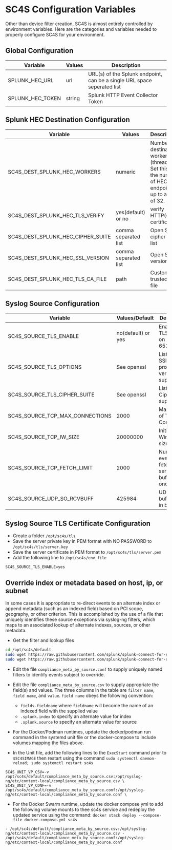 # SC4S Configuration Variables

Other than device filter creation, SC4S is almost entirely controlled by environment variables.  Here are the categories
and variables needed to properly configure SC4S for your environment.

## Global Configuration

| Variable | Values        | Description |
|----------|---------------|-------------|
| SPLUNK_HEC_URL | url | URL(s) of the Splunk endpoint, can be a single URL space seperated list |
| SPLUNK_HEC_TOKEN | string | Splunk HTTP Event Collector Token |


## Splunk HEC Destination Configuration

| Variable | Values        | Description |
|----------|---------------|-------------|
| SC4S_DEST_SPLUNK_HEC_WORKERS | numeric | Number of destination workers (threads).  Set this to the number of HEC endpoints up to a max of 32. |
| SC4S_DEST_SPLUNK_HEC_TLS_VERIFY | yes(default) or no | verify HTTP(s) certificate |
| SC4S_DEST_SPLUNK_HEC_CIPHER_SUITE | comma separated list | Open SSL cipher suite list |
| SC4S_DEST_SPLUNK_HEC_SSL_VERSION |  comma separated list | Open SSL version list |
| SC4S_DEST_SPLUNK_HEC_TLS_CA_FILE | path | Custom trusted cert file |

## Syslog Source Configuration

| Variable | Values/Default | Description |
|----------|----------------|-------------|
| SC4S_SOURCE_TLS_ENABLE | no(default) or yes | Enable a TLS listener on port 6514 |
| SC4S_SOURCE_TLS_OPTIONS | See openssl | List of SSl/TLS protocol versions to support | 
| SC4S_SOURCE_TLS_CIPHER_SUITE | See openssl | List of Ciphers to support |
| SC4S_SOURCE_TCP_MAX_CONNECTIONS | 2000 | Max number of TCP Connections |
| SC4S_SOURCE_TCP_IW_SIZE | 20000000 | Initial Window size |
| SC4S_SOURCE_TCP_FETCH_LIMIT | 2000 | Number of events to fetch from server buffer at once |
| SC4S_SOURCE_UDP_SO_RCVBUFF | 425984 | UDP server buffer size in bytes |


## Syslog Source TLS Certificate Configuration

* Create a folder ``/opt/sc4s/tls``
* Save the server private key in PEM format with NO PASSWORD to ``/opt/sc4s/tls/server.key``
* Save the server certificate in PEM format to ``/opt/sc4s/tls/server.pem``
* Add the following line to ``/opt/sc4s/env_file``

```dotenv
SC4S_SOURCE_TLS_ENABLE=yes
```

## Override index or metadata based on host, ip, or subnet

In some cases it is appropriate to re-direct events to an alternate index or append metadata (such as an
indexed field) based on PCI scope, geography, or other criterion.  This is accomplished by the use
of a file that uniquely identifies these source exceptions via syslog-ng filters,
which maps to an associated lookup of alternate indexes, sources, or other metadata.

* Get the filter and lookup files
```bash
cd /opt/sc4s/default
sudo wget https://raw.githubusercontent.com/splunk/splunk-connect-for-syslog/master/package/etc/context-local/compliance_meta_by_source.conf
sudo wget https://raw.githubusercontent.com/splunk/splunk-connect-for-syslog/master/package/etc/context-local/compliance_meta_by_source.csv
```
* Edit the file ``compliance_meta_by_source.conf`` to supply uniquely named filters to identify events subject to override.
* Edit the file ``compliance_meta_by_source.csv``  to supply appropriate the field(s) and values.
The three columns in the table are `filter name`, `field name`, and `value`.  `field name` obeys the following convention:
    * ``fields.fieldname`` where `fieldname` will become the name of an indexed field with the supplied value
    * ``.splunk.index`` to specify an alternate value for index
    * ``.splunk.source`` to specify an alternate value for source 
    
* For the Docker/Podman runtimes, update the docker/podman run command in the systemd unit file or the docker-compose to
include volumes mapping the files above.
* In the Unit file, add the following lines to the `ExecStart` command prior to `$SC4SIMAGE` then restart using the command
``sudo systemctl daemon-reload; sudo systemctl restart sc4s``

``
SC4S_UNIT_VP_CSV=-v /opt/sc4s/default/compliance_meta_by_source.csv:/opt/syslog-ng/etc/context-local/compliance_meta_by_source.csv \
SC4S_UNIT_VP_CONF=-v /opt/sc4s/default/compliance_meta_by_source.conf:/opt/syslog-ng/etc/context-local/compliance_meta_by_source.conf \
``

* For the Docker Swarm runtime, update the docker compose yml to add the following volume mounts to thee sc4s service and
redeploy the updated service using the command:
``docker stack deploy --compose-file docker-compose.yml sc4s``
 
``
      - /opt/sc4s/default/compliance_meta_by_source.csv:/opt/syslog-ng/etc/context-local/compliance_meta_by_source.csv
      - /opt/sc4s/default/compliance_meta_by_source.conf:/opt/syslog-ng/etc/context-local/compliance_meta_by_source.conf
``

